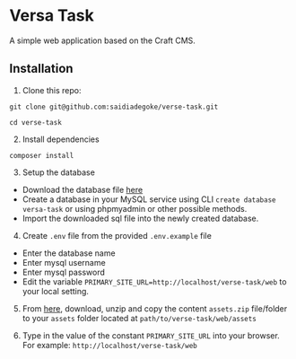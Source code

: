# Versa Task
A simple web application based on the Craft CMS.

## Installation
1. Clone this repo:
```
git clone git@github.com:saidiadegoke/verse-task.git
```
```
cd verse-task
```

2. Install dependencies
```
composer install
```

3. Setup the database
* Download the database file [here](https://github.com/saidiadegoke/verse-task/blob/880cfca1559947a130eabf6ae1dc8af2be879e53/assets.zip?raw=true)
* Create a database in your MySQL service using CLI `create database versa-task` or using phpmyadmin or other possible methods.
* Import the downloaded sql file into the newly created database.

4. Create `.env` file from the provided `.env.example` file
* Enter the database name
* Enter mysql username
* Enter mysql password
* Edit the variable `PRIMARY_SITE_URL=http://localhost/verse-task/web` to your local setting.

5. From [here](https://raw.githubusercontent.com/saidiadegoke/verse-task/880cfca1559947a130eabf6ae1dc8af2be879e53/verse-task.sql), download, unzip and copy the content `assets.zip` file/folder to your `assets` folder located at `path/to/verse-task/web/assets`

6. Type in the value of the constant `PRIMARY_SITE_URL` into your browser. For example: `http://localhost/verse-task/web`
